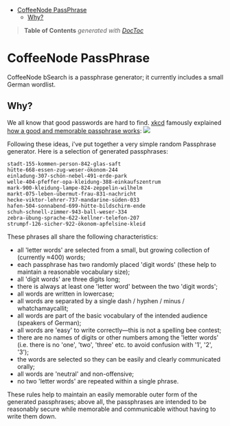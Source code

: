 

- [CoffeeNode PassPhrase](#coffeenode-passphrase)
	- [Why?](#why)

> **Table of Contents**  *generated with [DocToc](http://doctoc.herokuapp.com/)*


# CoffeeNode PassPhrase

CoffeeNode bSearch is a passphrase generator; it currently includes a small German wordlist.

## Why?

We all know that good passwords are hard to find. [xkcd](http://xkcd.com) famously explained [how a
good and memorable passphrase works](http://xkcd.com/936/):
![](http://imgs.xkcd.com/comics/password_strength.png)

Following these ideas, i've put together a very simple random Passphrase generator. Here is a selection of
generated passphrases:

````
stadt-155-kommen-person-842-glas-saft
hütte-668-essen-zug-weser-ökonom-244
einladung-307-schön-nebel-491-erde-park
welle-404-pfeffer-opa-kleidung-388-einkaufszentrum
mark-900-kleidung-lampe-824-zeppelin-wilhelm
markt-075-leben-übermut-frau-831-nachricht
hecke-viktor-lehrer-737-mandarine-süden-033
hafen-504-sonnabend-699-hütte-bildschirm-ende
schuh-schnell-zimmer-943-ball-weser-334
zebra-übung-sprache-622-kellner-telefon-207
strumpf-126-sicher-922-ökonom-apfelsine-kleid
````
These phrases all share the following characteristics:

* all 'letter words' are selected from a small, but growing collection of (currently ≈400) words;
* each passphrase has two randomly placed 'digit words' (these help to maintain a reasonable vocabulary
  size);
* all 'digit words' are three digits long;
* there is always at least one 'letter word' between the two 'digit words';
* all words are written in lowercase;
* all words are separated by a single dash / hyphen / minus / whatchamaycallit;
* all words are part of the basic vocabulary of the intended audience (speakers of German);
* all words are 'easy' to write correctly—this is not a spelling bee contest;
* there are no names of digits or other numbers among the 'letter words' (i.e. there is no 'one',
  'two', 'three' etc. to avoid confusion with '1', '2', '3');
* the words are selected so they can be easily and clearly communicated orally;
* all words are 'neutral' and non-offensive;
* no two 'letter words' are repeated within a single phrase.

These rules help to maintain an easily memorable outer form of the generated passphrases; above all, the
passphrases are intended to be reasonably secure while memorable and communicable without having to
write them down.


